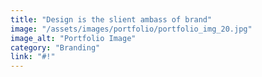 ```yaml
---
title: "Design is the slient ambass of brand"
image: "/assets/images/portfolio/portfolio_img_20.jpg"
image_alt: "Portfolio Image"
category: "Branding"
link: "#!"
---
```

